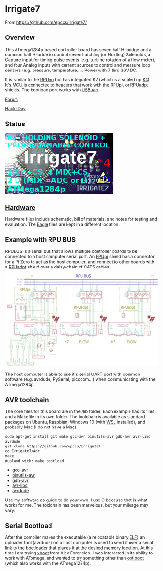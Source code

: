# Irrigate7 

From <https://github.com/epccs/Irrigate7/>

## Overview

This ATmega1284p based controller board has seven half H-bridge and a common half H-bride to control seven Latching (or Holding) Solenoids, a Capture input for timing pulse events (e.g. turbine rotation of a flow meter), and four Analog inputs with current sources to control and measure loop sensors (e.g. pressure, temperature...). Power with 7 thru 36V DC.

It is similar to the [RPUno] but has integrated K7 (which is a scaled up [K3]). It's MCU is connected to headers that work with the [RPUpi], or [RPUadpt] shields. The bootload port works with [USBuart].

[K3]: https://github.com/epccs/Driver/tree/master/K3
[RPUno]: https://github.com/epccs/RPUno
[RPUpi]: https://github.com/epccs/RPUpi
[RPUadpt]: https://github.com/epccs/RPUadpt
[USBuart]: https://github.com/epccs/Driver/tree/master/USBuart

[Forum](https://rpubus.org/bb/viewforum.php?f=17)

[HackaDay](https://hackaday.io/project/25599-irrigate7-m1284p-board-for-holding-solenoids)

## Status

![Status](./Hardware/status_icon.png "Status")

## [Hardware](./Hardware)

Hardware files include schematic, bill of materials, and notes for testing and evaluation. The [Eagle] files are kept in a different location.

[Eagle]: https://github.com/epccs/Eagle/tree/master/Irrigate7

## Example with RPU BUS 

RPUBUS is a serial bus that allows multiple controller boards to be connected to a host computer serial port. An [RPUpi] shield has a connector for a Pi Zero to act as the host computer, and connect to other boards with a [RPUadpt] shield over a daisy-chain of CAT5 cables. 

![MultiDrop](./Hardware/Documents/MultiDrop.png "RPUno MultiDrop")

The host computer is able to use it's serial UART port with common software (e.g. avrdude, PySerial, picocom...) when communicating with the ATmega1284p. 


## AVR toolchain

The core files for this board are in the /lib folder. Each example has its files and a Makefile in its own folder. The toolchain is available as standard packages on Ubuntu, Raspbian, Windows 10 (with [WSL] installed), and probably Mac (I do not have a Mac). 

[WSL]: https://docs.microsoft.com/en-us/windows/wsl/install-win10

```
sudo apt-get install git make gcc-avr binutils-avr gdb-avr avr-libc avrdude
git clone https://github.com/epccs/Irrigate7
cd Irrigate7/Adc
make
#uplaod with: make bootload
```

* [gcc-avr](https://packages.ubuntu.com/search?keywords=gcc-avr)
* [binutils-avr](https://packages.ubuntu.com/search?keywords=binutils-avr)
* [gdb-avr](https://packages.ubuntu.com/search?keywords=gdb-avr)
* [avr-libc](https://packages.ubuntu.com/search?keywords=avr-libc)
* [avrdude](https://packages.ubuntu.com/search?keywords=avrdude)

Use my software as guide to do your own, I use C because that is what works for me. The toolchain has been marvelous, but your mileage may vary. 

## Serial Bootload

After the compiler makes the executable  (a relocatable binary [ELF]) an uploader tool (avrdude) on a host computer is used to send it over a serial link to the bootloader that places it at the desired memory location. At this time I am trying [xboot] from Alex Forencich. I was interested in its ability to work with ATxmega, and wanted to try something other than [optiboot] (which also works with the ATmega1284p). 

[ELF]: https://en.wikipedia.org/wiki/Executable_and_Linkable_Format
[xboot]: https://github.com/alexforencich/xboot
[optiboot]: https://github.com/MCUdude/optiboot_flash